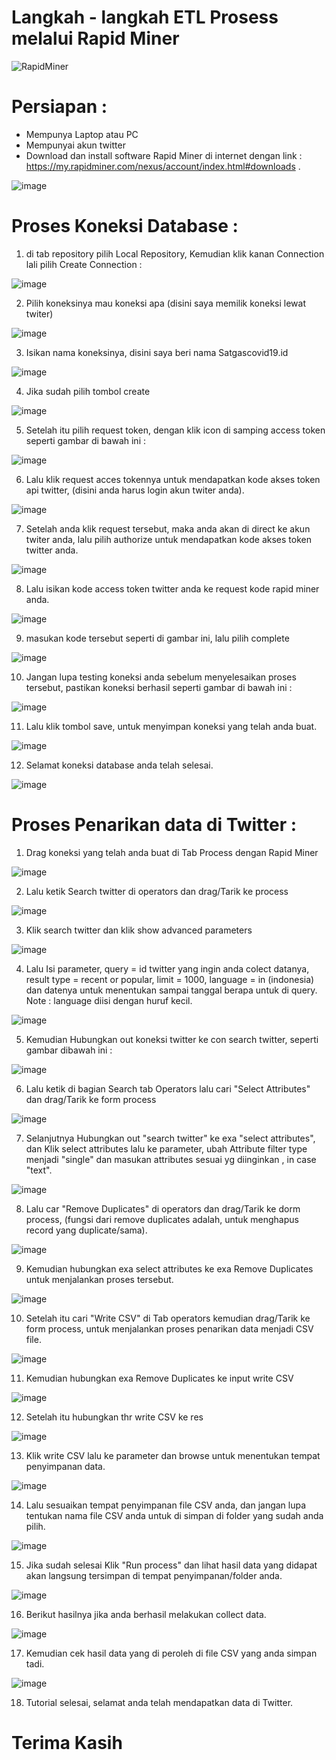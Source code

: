 # Langkah - langkah ETL Prosess melalui Rapid Miner

![RapidMiner](https://yt3.ggpht.com/ytc/AKedOLSZzua1G6iU99tly9DfZL0GsyCQeONKPxm7UU2INg=s88-c-k-c0x00ffffff-no-rj)

# Persiapan 	:

- Mempunya Laptop atau PC
- Mempunyai akun twitter
- Download dan install software Rapid Miner di internet dengan link : https://my.rapidminer.com/nexus/account/index.html#downloads .

![image](https://user-images.githubusercontent.com/56377742/159726365-22e277ae-5895-473e-87bf-116be82abe50.png)

# Proses Koneksi Database :

1. di tab repository pilih Local Repository, Kemudian klik kanan Connection lali pilih Create Connection :

![image](https://user-images.githubusercontent.com/56377742/159727842-9a66abc3-d2f7-48e1-a656-20cdf2ca7603.png)

2. Pilih koneksinya mau koneksi apa (disini saya memilik koneksi lewat twiter)

![image](https://user-images.githubusercontent.com/56377742/159728267-4eac0aea-e954-43ba-8b5e-d5caf8210b3e.png)

3. Isikan nama koneksinya, disini saya beri nama Satgascovid19.id

![image](https://user-images.githubusercontent.com/56377742/159729108-0e458492-8766-468d-a531-2ba36c27f966.png)

4. Jika sudah pilih tombol create 

![image](https://user-images.githubusercontent.com/56377742/159729426-9d6ade75-fc3e-4813-9c90-b136dc19b03f.png)

5. Setelah itu pilih request token, dengan klik icon di samping access token seperti gambar di bawah ini :

![image](https://user-images.githubusercontent.com/56377742/159730108-3e29f460-241a-42a2-a26d-2a47bcfa4282.png)

6. Lalu klik request acces tokennya untuk mendapatkan kode akses token api twitter, (disini anda harus login akun twiter anda).

![image](https://user-images.githubusercontent.com/56377742/159730607-af96f6bc-a716-44a5-ae79-c65dad7f7429.png)

7. Setelah anda klik request tersebut, maka anda akan di direct ke akun twiter anda, lalu pilih authorize untuk mendapatkan kode akses token twitter anda.

![image](https://user-images.githubusercontent.com/56377742/159731297-97e4f263-7b8e-453e-939f-62ff47c8829a.png)

8. Lalu isikan kode access token twitter anda ke request kode rapid miner anda.

![image](https://user-images.githubusercontent.com/56377742/159732011-6ac1b1aa-bcec-4ebb-bb0f-ac19f860f130.png)

9. masukan kode tersebut seperti di gambar ini, lalu pilih complete

![image](https://user-images.githubusercontent.com/56377742/159732374-7a768427-8172-412c-891c-c6e2e0418211.png)

10. Jangan lupa testing koneksi anda sebelum menyelesaikan proses tersebut, pastikan koneksi berhasil seperti gambar di bawah ini :

![image](https://user-images.githubusercontent.com/56377742/159732912-6f5e712e-78af-4231-a086-16577b3b1ed0.png)

11. Lalu klik tombol save, untuk menyimpan koneksi yang telah anda buat.

![image](https://user-images.githubusercontent.com/56377742/159734895-ab275c54-6ad4-4787-8dc7-6d816ac0f094.png)

12. Selamat koneksi database anda telah selesai.

![image](https://user-images.githubusercontent.com/56377742/159735162-89ed3673-eee2-4632-893d-d6f6b9c36f34.png)


# Proses Penarikan data di Twitter 	:

1. Drag koneksi yang telah anda buat di Tab Process dengan Rapid Miner

![image](https://user-images.githubusercontent.com/56377742/159738196-e9d3d9a5-e514-4f8b-bb42-76fba48cc7a5.png)

2. Lalu ketik Search twitter di operators dan drag/Tarik ke process

![image](https://user-images.githubusercontent.com/56377742/159740776-d67794a9-6878-4fe6-aa83-548748042b07.png)

3. Klik search twitter dan klik show advanced parameters

![image](https://user-images.githubusercontent.com/56377742/159741200-ed84ea3e-04c7-4ce6-a76d-3971fc4320e5.png)

4. Lalu Isi parameter, query = id twitter yang ingin anda colect datanya, result type = recent or popular, limit = 1000, language = in (indonesia) dan datenya untuk menentukan sampai tanggal berapa untuk di query. Note : language diisi dengan huruf kecil.

![image](https://user-images.githubusercontent.com/56377742/159747191-a1ae123b-32cc-445f-9d51-4c8bf2b2ca69.png)

5. Kemudian Hubungkan out koneksi twitter ke con search twitter, seperti gambar dibawah ini :

![image](https://user-images.githubusercontent.com/56377742/159748241-08227cf6-25ae-4719-a0d6-1b0719df282b.png)

6. Lalu ketik di bagian Search tab Operators lalu cari "Select Attributes" dan drag/Tarik ke form process

![image](https://user-images.githubusercontent.com/56377742/159749046-1fbf52a6-7895-4730-892f-f425b36052e0.png)

7. Selanjutnya Hubungkan out "search twitter" ke exa "select attributes", dan Klik select attributes lalu ke parameter, ubah Attribute filter type menjadi "single" dan masukan attributes sesuai yg diinginkan , in case "text".


![image](https://user-images.githubusercontent.com/56377742/159749779-c34e7e9e-3d08-41e9-b817-cdf7960271f1.png)

8. Lalu car "Remove Duplicates" di operators dan drag/Tarik ke dorm process, (fungsi dari remove duplicates adalah, untuk menghapus record yang duplicate/sama).

![image](https://user-images.githubusercontent.com/56377742/159750651-763a7db9-f3ac-43ee-b8e0-d8f4504c8046.png)

9. Kemudian hubungkan exa select attributes ke exa Remove Duplicates untuk menjalankan proses tersebut.

![image](https://user-images.githubusercontent.com/56377742/159750959-532e8a1f-5b5c-4c47-89b1-aa051f85602d.png)

10. Setelah itu cari "Write CSV" di Tab operators kemudian drag/Tarik ke form process, untuk menjalankan proses penarikan data menjadi CSV file.

![image](https://user-images.githubusercontent.com/56377742/159751632-822ae27c-3269-40a4-a09a-a0ddb0089552.png)

11. Kemudian hubungkan exa Remove Duplicates ke input write CSV

![image](https://user-images.githubusercontent.com/56377742/159752233-e0b35a90-e0a3-4856-aaad-a51f2103d3fc.png)

12. Setelah itu hubungkan thr write CSV ke res

![image](https://user-images.githubusercontent.com/56377742/159752542-55663fab-7b12-423f-a140-4157ce3a97e3.png)

13. Klik write CSV lalu ke parameter dan browse untuk menentukan tempat penyimpanan data.

![image](https://user-images.githubusercontent.com/56377742/159752818-bed06588-dc97-42a0-8d47-8b441b44040f.png)

14. Lalu sesuaikan tempat penyimpanan file CSV anda, dan jangan lupa tentukan nama file CSV anda untuk di simpan di folder yang sudah anda pilih.

![image](https://user-images.githubusercontent.com/56377742/159753267-49f94630-addc-4f36-ac44-14e00e0157a2.png)

15. Jika sudah selesai Klik "Run process" dan lihat hasil data yang didapat akan langsung tersimpan di tempat penyimpanan/folder anda.

![image](https://user-images.githubusercontent.com/56377742/159754442-22e33ab3-c26e-4c10-9067-57eab34fbb7e.png)

16. Berikut hasilnya jika anda berhasil melakukan collect data.

![image](https://user-images.githubusercontent.com/56377742/159755691-29306c3b-e15a-4600-9484-f9ae0c883698.png)

17. Kemudian cek hasil data yang di peroleh di file CSV yang anda simpan tadi.

![image](https://user-images.githubusercontent.com/56377742/159756042-a9331db5-7680-4e02-8a60-08685e232af8.png)

18. Tutorial selesai, selamat anda telah mendapatkan data di Twitter.

# Terima Kasih
